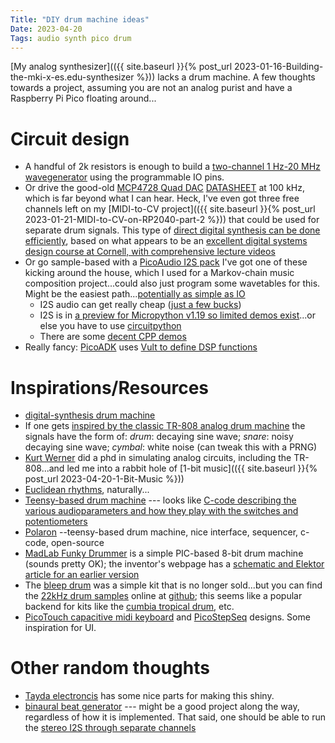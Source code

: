 ```yaml
---
Title: "DIY drum machine ideas"
Date: 2023-04-20
Tags: audio synth pico drum
---
```


[My analog synthesizer](({{ site.baseurl }}{% post_url 2023-01-16-Building-the-mki-x-es.edu-synthesizer %})) lacks a drum machine.  A few thoughts towards a project, assuming you are not an analog purist and have a Raspberry Pi Pico floating around...

# Circuit design

* A handful of 2k resistors is enough to build a [two-channel 1 Hz-20 MHz wavegenerator](https://www.instructables.com/Arbitrary-Wave-Generator-With-the-Raspberry-Pi-Pic/) using the programmable IO pins. 
* Or drive the good-old [MCP4728 Quad DAC](https://www.adafruit.com/product/4470) [DATASHEET](https://ww1.microchip.com/downloads/en/DeviceDoc/22187E.pdf) at 100 kHz, which is far beyond what I can hear.  Heck, I've even got three free channels left on my [MIDI-to-CV project](({{ site.baseurl }}{% post_url 2023-01-21-MIDI-to-CV-on-RP2040-part-2 %})) that could be used for separate drum signals.  This type of [direct digital synthesis can be done efficiently](https://vanhunteradams.com/Pico/TimerIRQ/SPI_DDS.html), based on what appears to be an [excellent digital systems design course at Cornell, with comprehensive lecture videos](https://www.youtube.com/playlist?list=PLDqMkB5cbBA5oDg8VXM110GKc-CmvUqEZ)
* Or go sample-based with a [PicoAudio I2S pack](https://shop.pimoroni.com/en-us/products/pico-audio-pack) I've got one of these kicking around the house, which I used for a Markov-chain music composition project...could also just program some wavetables for this.  Might be the easiest path...[potentially as simple as IO](https://github.com/todbot/circuitpython-tricks/blob/main/larger-tricks/pidaydrummachine.py)
    * I2S audio can get really cheap ([just a few bucks](https://www.aliexpress.us/item/3256802711963831.html?gatewayAdapt=glo2usa4itemAdapt&_randl_shipto=US))
    * I2S is in [a preview for Micropython v1.19 so limited demos exist](https://github.com/miketeachman/micropython-i2s-examples)...or else you have to use [circuitpython](https://learn.adafruit.com/mp3-playback-rp2040/pico-i2s-mp3)
    * There are some [decent CPP demos](https://github.com/pimoroni/pimoroni-pico/blob/main/examples/pico_audio/demo.cpp)
* Really fancy: [PicoADK](https://github.com/DatanoiseTV/PicoADK-Hardware) uses [Vult to define DSP functions](https://www.vult-dsp.com/vult-language)

# Inspirations/Resources

* [digital-synthesis drum machine](https://www.youtube.com/watch?v=A_Bv5Ad-Cy8)
* If one gets [inspired by the classic TR-808 analog drum machine](http://mickeydelp.com/blog/anatomy-of-a-drum-machine)  the signals have the form of: *drum*: decaying sine wave; *snare*: noisy decaying sine wave; *cymbal*: white noise (can tweak this with a PRNG)
* [Kurt Werner](https://ccrma.stanford.edu/~kwerner/) did a phd in simulating analog circuits, including the TR-808...and led me into a rabbit hole of [1-bit music](({{ site.baseurl }}{% post_url 2023-04-20-1-Bit-Music %}))
* [Euclidean rhythms](https://en.wikipedia.org/wiki/Euclidean_rhythm), naturally...
* [Teensy-based drum machine](https://cdm.link/2023/02/diy-drum-machine-teensy/) --- looks like [C-code describing the various audioparameters and how they play with the switches and potentiometers](https://github.com/albnys/Drum-Machine/blob/main/Drum_machine.ino)
* [Polaron](https://github.com/zueblin/Polaron) --teensy-based drum machine, nice interface, sequencer, c-code, open-source
* [MadLab Funky Drummer](https://www.tindie.com/products/madlab/funky-drummer-kit/) is a simple PIC-based 8-bit drum machine (sounds pretty OK); the inventor's webpage has a [schematic and Elektor article for an earlier version](http://www.madlab.org/kits/drummer.html)
* The [bleep drum](https://bleeplabs.com/product/the-bleep-drum/) was a simple kit that is no longer sold...but you can find the [22kHz drum samples](http://bleeplabs.com/2013/04/07/putting-your-own-samples-in-the-bleep-drum/) online at [github](https://github.com/BleepLabs/Bleep-Drum); this seems like a popular backend for kits like the [cumbia tropical drum](https://www.tindie.com/products/oficinadesonido/hanan-cumbia-tropical-drum-machine/), etc.
* [PicoTouch capacitive midi keyboard](https://www.tindie.com/products/todbot/picotouch-capsense-midi-keyboard-for-raspi-pico/) and [PicoStepSeq](https://www.tindie.com/products/todbot/picostepseq-pcb/) designs.  Some inspiration for UI.    


# Other random thoughts

* [Tayda electroncis](https://www.taydaelectronics.com) has some nice parts for making this shiny.
* [binaural beat generator](https://syntherjack.net/binaural-beat-generator-1-5-arduino/) --- might be a good project along the way, regardless of how it is implemented. That said, one should be able to run the [stereo I2S through separate channels](https://github.com/elehobica/pico_sine_wave_i2s_32b/blob/main/my_pico_audio_i2s/audio_i2s.pio)